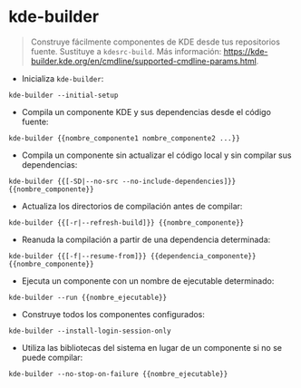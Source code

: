 # kde-builder

> Construye fácilmente componentes de KDE desde tus repositorios fuente.
> Sustituye a `kdesrc-build`.
> Más información: <https://kde-builder.kde.org/en/cmdline/supported-cmdline-params.html>.

- Inicializa `kde-builder`:

`kde-builder --initial-setup`

- Compila un componente KDE y sus dependencias desde el código fuente:

`kde-builder {{nombre_componente1 nombre_componente2 ...}}`

- Compila un componente sin actualizar el código local y sin compilar sus dependencias:

`kde-builder {{[-SD|--no-src --no-include-dependencies]}} {{nombre_componente}}`

- Actualiza los directorios de compilación antes de compilar:

`kde-builder {{[-r|--refresh-build]}} {{nombre_componente}}`

- Reanuda la compilación a partir de una dependencia determinada:

`kde-builder {{[-f|--resume-from]}} {{dependencia_componente}} {{nombre_componente}}`

- Ejecuta un componente con un nombre de ejecutable determinado:

`kde-builder --run {{nombre_ejecutable}}`

- Construye todos los componentes configurados:

`kde-builder --install-login-session-only`

- Utiliza las bibliotecas del sistema en lugar de un componente si no se puede compilar:

`kde-builder --no-stop-on-failure {{nombre_ejecutable}}`
